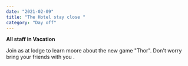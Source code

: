 ```yaml
---
date: "2021-02-09"
title: "The Hotel stay close "
category: "Day off"
---
```


**All staff in Vacation**


Join as at lodge to learn moore about the new game "Thor".
Don't worry bring your friends with you .
